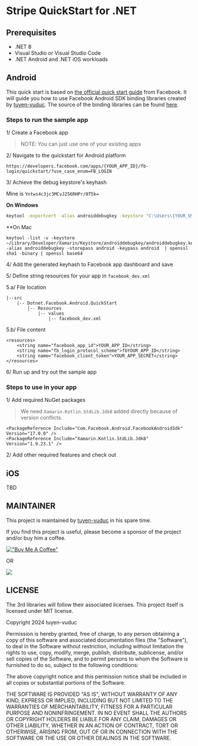 # Stripe QuickStart for .NET

## Prerequisites

- .NET 8
- Visual Studio or Visual Studio Code
- .NET Android and .NET iOS workloads

## Android

 This quick start is based on [the official quick start guide](https://developers.facebook.com/docs/facebook-login/android/) from Facebook. It will guide you how to use Facebook Android SDK binding libraries created by [tuyen-vuduc](https://github.com/tuyen-vuduc). The source of the binding libraries can be found [here](https://github.com/tuyen-vuduc/dotnet-binding-utils).

### Steps to run the sample app

1/ Create a Facebook app

> NOTE: You can just use one of your existing apps

2/ Navigate to the quickstart for Android platform

```
https://developers.facebook.com/apps/{YOUR_APP_ID}/fb-login/quickstart/?use_case_enum=FB_LOGIN
```

3/ Achieve the debug keystore's keyhash

Mine is `Yntws4c3jc3MCvJ256RHPr/0T5k=`

**On Windows**

```bash
keytool -exportcert -alias androiddebugkey -keystore "C:\Users\{YOUR_USER_NAME}\AppData\Local\Xamarin\Mono for Android\debug.keystore" | openssl sha1 -binary | openssl base64
```

**On Mac

```
keytool -list -v -keystore ~/Library/Developer/Xamarin/Keystore/androiddebugkey/androiddebugkey.keystore -alias androiddebugkey -storepass android -keypass android  | openssl sha1 -binary | openssl base64
```

4/ Add the generated keyhash to Facebook app dashboard and save

5/ Define string resources for your app in `facebook_dev.xml`

5.a/ File location

```
|--src
    |-- Dotnet.Facebook.Android.QuickStart
        |-- Resources
            |-- values
                |-- facebook_dev.xml
```

5.b/ File content

```
<resources>
    <string name="facebook_app_id">YOUR_APP_ID</string>
    <string name="fb_login_protocol_scheme">fbYOUR_APP_ID</string>
    <string name="facebook_client_token">YOUR_APP_SECRET</string>    
</resources>

```

6/ Run up and try out the sample app

### Steps to use in your app

1/ Add required NuGet packages

> We need `Xamarin.Kotlin.StdLib.Jdk8` added directly because of version conflicts.

```
<PackageReference Include="Com.Facebook.Android.FacebookAndroidSdk" Version="17.0.0" />
<PackageReference Include="Xamarin.Kotlin.StdLib.Jdk8" Version="1.9.23.1" />
```

2/ Add other required features and check out

## iOS

TBD

## MAINTAINER

This project is maintained by [tuyen-vuduc](https://github.com/tuyen-vuduc) in his spare time.<br>

If you find this project is useful, please become a sponsor of the project and/or buy him a coffee.

[!["Buy Me A Coffee"](https://www.buymeacoffee.com/assets/img/custom_images/orange_img.png)](https://www.buymeacoffee.com/tuyen.vuduc)

OR

[![](https://img.shields.io/static/v1?label=Sponsor&message=%E2%9D%A4&logo=GitHub&color=%23fe8e86)](https://github.com/sponsors/tuyen-vuduc)

## LICENSE

The 3rd libraries will follow their associated licenses. This project itself is licensed under MIT license.

Copyright 2024 tuyen-vuduc

Permission is hereby granted, free of charge, to any person obtaining a copy of this software and associated documentation files (the "Software"), to deal in the Software without restriction, including without limitation the rights to use, copy, modify, merge, publish, distribute, sublicense, and/or sell copies of the Software, and to permit persons to whom the Software is furnished to do so, subject to the following conditions:

The above copyright notice and this permission notice shall be included in all copies or substantial portions of the Software.

THE SOFTWARE IS PROVIDED "AS IS", WITHOUT WARRANTY OF ANY KIND, EXPRESS OR IMPLIED, INCLUDING BUT NOT LIMITED TO THE WARRANTIES OF MERCHANTABILITY, FITNESS FOR A PARTICULAR PURPOSE AND NONINFRINGEMENT. IN NO EVENT SHALL THE AUTHORS OR COPYRIGHT HOLDERS BE LIABLE FOR ANY CLAIM, DAMAGES OR OTHER LIABILITY, WHETHER IN AN ACTION OF CONTRACT, TORT OR OTHERWISE, ARISING FROM, OUT OF OR IN CONNECTION WITH THE SOFTWARE OR THE USE OR OTHER DEALINGS IN THE SOFTWARE.